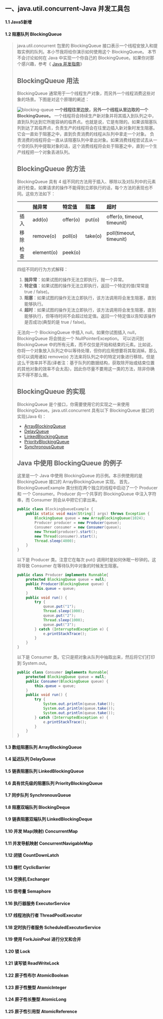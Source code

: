 ## 一、java.util.concurrent-**Java 并发工具包**
#### 1.1 **Java5新增**

#### 1.2 **阻塞队列 BlockingQueue**

> java.util.concurrent 包里的 BlockingQueue 接口表示一个线程安放入和提取实例的队列。本小节我将给你演示如何使用这个 BlockingQueue。 
> 本节不会讨论如何在 Java 中实现一个你自己的 BlockingQueue。如果你对那个感兴趣，参考《 [Java 并发指南](http://tutorials.jenkov.com/java-concurrency/index.html)》 
>
> ## BlockingQueue 用法
>
> BlockingQueue 通常用于一个线程生产对象，而另外一个线程消费这些对象的场景。下图是对这个原理的阐述： 
>
>  ![blocking-queue](https://img-blog.csdn.net/20150302184203260?watermark/2/text/aHR0cDovL2Jsb2cuY3Nkbi5uZXQvZGVmb25kcw==/font/5a6L5L2T/fontsize/400/fill/I0JBQkFCMA==/dissolve/70/gravity/Center) 
>  **一个线程往里边放，另外一个线程从里边取的一个 BlockingQueue。** 
> 一个线程将会持续生产新对象并将其插入到队列之中，直到队列达到它所能容纳的临界点。也就是说，它是有限的。如果该阻塞队列到达了其临界点，负责生产的线程将会在往里边插入新对象时发生阻塞。它会一直处于阻塞之中，直到负责消费的线程从队列中拿走一个对象。 
> 负责消费的线程将会一直从该阻塞队列中拿出对象。如果消费线程尝试去从一个空的队列中提取对象的话，这个消费线程将会处于阻塞之中，直到一个生产线程把一个对象丢进队列。 
>
> ## BlockingQueue 的方法
>
> BlockingQueue 具有 4 组不同的方法用于插入、移除以及对队列中的元素进行检查。如果请求的操作不能得到立即执行的话，每个方法的表现也不同。这些方法如下： 
>
> |      | 抛异常     | 特定值   | 阻塞    | 超时                        |
> | :--- | :--------- | :------- | :------ | :-------------------------- |
> | 插入 | add(o)     | offer(o) | put(o)  | offer(o, timeout, timeunit) |
> | 移除 | remove(o)  | poll(o)  | take(o) | poll(timeout, timeunit)     |
> | 检查 | element(o) | peek(o)  |         |                             |
>
> 
> 四组不同的行为方式解释： 
>
> 1. **抛异常**：如果试图的操作无法立即执行，抛一个异常。
> 2. **特定值**：如果试图的操作无法立即执行，返回一个特定的值(常常是 true / false)。
> 3. **阻塞**：如果试图的操作无法立即执行，该方法调用将会发生阻塞，直到能够执行。
> 4. **超时**：如果试图的操作无法立即执行，该方法调用将会发生阻塞，直到能够执行，但等待时间不会超过给定值。返回一个特定值以告知该操作是否成功(典型的是 true / false)。
>
> 无法向一个 BlockingQueue 中插入 null。如果你试图插入 null，BlockingQueue 将会抛出一个 NullPointerException。 
> 可以访问到 BlockingQueue 中的所有元素，而不仅仅是开始和结束的元素。比如说，你将一个对象放入队列之中以等待处理，但你的应用想要将其取消掉。那么你可以调用诸如 remove(o) 方法来将队列之中的特定对象进行移除。但是这么干效率并不高(译者注：基于队列的数据结构，获取除开始或结束位置的其他对象的效率不会太高)，因此你尽量不要用这一类的方法，除非你确实不得不那么做。 
>
> ## BlockingQueue 的实现
>
> BlockingQueue 是个接口，你需要使用它的实现之一来使用 BlockingQueue。java.util.concurrent 具有以下 BlockingQueue 接口的实现(Java 6)： 
>
> - [ArrayBlockingQueue](http://blog.csdn.net/defonds/article/details/44021605#t7)
> - [DelayQueue](http://blog.csdn.net/defonds/article/details/44021605#t8)
> - [LinkedBlockingQueue](http://blog.csdn.net/defonds/article/details/44021605#t9)
> - [PriorityBlockingQueue](http://blog.csdn.net/defonds/article/details/44021605#t10)
> - [SynchronousQueue](http://blog.csdn.net/defonds/article/details/44021605#t11)
>
> 
>
> ## Java 中使用 BlockingQueue 的例子
>
> 这里是一个 Java 中使用 BlockingQueue 的示例。本示例使用的是 BlockingQueue 接口的 ArrayBlockingQueue 实现。 
> 首先，BlockingQueueExample 类分别在两个独立的线程中启动了一个 Producer 和 一个 Consumer。Producer 向一个共享的 BlockingQueue 中注入字符串，而 Consumer 则会从中把它们拿出来。
>
> ```java
> public class BlockingQueueExample {
>     public static void main(String[] args) throws Exception {
>         BlockingQueue queue = new ArrayBlockingQueue(1024);
>         Producer producer = new Producer(queue);
>         Consumer consumer = new Consumer(queue);
>         new Thread(producer).start();
>         new Thread(consumer).start();
>         Thread.sleep(4000);
>     }
> }
> ```
>
> 以下是 Producer 类。注意它在每次 put() 调用时是如何休眠一秒钟的。这将导致 Consumer 在等待队列中对象的时候发生阻塞。 
>
> ```java
> public class Producer implements Runnable{
>     protected BlockingQueue queue = null;
>     public Producer(BlockingQueue queue) {
>         this.queue = queue;
>     }
>     public void run() {
>         try {
>             queue.put("1");
>             Thread.sleep(1000);
>             queue.put("2");
>             Thread.sleep(1000);
>             queue.put("3");
>         } catch (InterruptedException e) {
>             e.printStackTrace();
>         }
>     }
> }
> ```
>
> 以下是 Consumer 类。它只是把对象从队列中抽取出来，然后将它们打印到 System.out。
>
> ```java
> public class Consumer implements Runnable{
>     protected BlockingQueue queue = null;
>     public Consumer(BlockingQueue queue) {
>         this.queue = queue;
>     }
>     public void run() {
>         try {
>             System.out.println(queue.take());
>             System.out.println(queue.take());
>             System.out.println(queue.take());
>         } catch (InterruptedException e) {
>             e.printStackTrace();
>         }
>     }
> }
> ```
>
> 



#### 1.3 **数组阻塞队列 ArrayBlockingQueue**

#### 1.4 **延迟队列 DelayQueue**
#### 1.5 **链表阻塞队列 LinkedBlockingQueue**

#### 1.6 **具有优先级的阻塞队列 PriorityBlockingQueue**

#### 1.7 **同步队列 SynchronousQueue**

#### 1.8 **阻塞双端队列 BlockingDeque**

#### 1.9 **链表阻塞双端队列 LinkedBlockingDeque**

#### 1.10 **并发 Map(映射) ConcurrentMap**

#### 1.11 **并发导航映射 ConcurrentNavigableMap**

#### 1.12 **闭锁 CountDownLatch**

#### 1.13  **栅栏 CyclicBarrier**

#### 1.14 **交换机 Exchanger**

#### 1.15 **信号量 Semaphore**

#### 1.16 **执行器服务 ExecutorService**

#### 1.17  **线程池执行者 ThreadPoolExecutor**

#### 1.18 **定时执行者服务 ScheduledExecutorService**

#### 1.19 **使用 ForkJoinPool 进行分叉和合并**

#### 1.20 **锁 Lock**

#### 1.21 **读写锁 ReadWriteLock**

#### 1.22 **原子性布尔 AtomicBoolean**

#### 1.23 **原子性整型 AtomicInteger**

#### 1.24 **原子性长整型 AtomicLong**

#### 1.25 **原子性引用型 AtomicReference**

